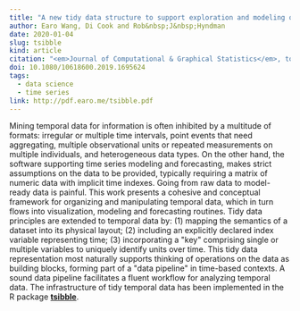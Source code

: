 ```yaml
---
title: "A new tidy data structure to support exploration and modeling of temporal data"
author: Earo Wang, Di Cook and Rob&nbsp;J&nbsp;Hyndman
date: 2020-01-04
slug: tsibble
kind: article
citation: "<em>Journal of Computational & Graphical Statistics</em>, to appear"
doi: 10.1080/10618600.2019.1695624
tags:
  - data science
  - time series
link: http://pdf.earo.me/tsibble.pdf
---
```


Mining temporal data for information is often inhibited by a multitude of formats: irregular or multiple time intervals, point events that need aggregating, multiple observational units or repeated measurements on multiple individuals, and heterogeneous data types. On the other hand, the software supporting time series modeling and forecasting, makes strict assumptions on the data to be provided, typically requiring a matrix of numeric data with implicit time indexes. Going from raw data to model-ready data is painful. This work presents a cohesive and conceptual framework for organizing and manipulating temporal data, which in turn flows into visualization, modeling and forecasting routines. Tidy data principles are extended to temporal data by: (1)&nbsp;mapping the semantics of a dataset into its physical layout; (2)&nbsp;including an explicitly declared index variable representing time; (3)&nbsp;incorporating a "key" comprising single or multiple variables to uniquely identify units over time. This tidy data representation most naturally supports thinking of operations on the data as building blocks, forming part of a "data pipeline" in time-based contexts. A sound data pipeline facilitates a fluent workflow for analyzing temporal data. The infrastructure of tidy temporal data has been implemented in the R package [**tsibble**](http://tsibble.tidyverts.org).
